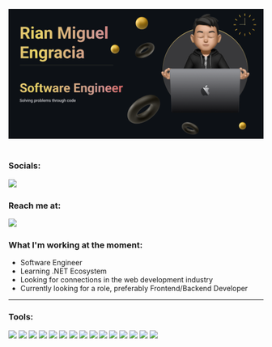 ![Header](./readme-banner.png)
<br><br>

### Socials: 
<a href="https://m.youtube.com/carlcastanas"><img src="https://img.shields.io/badge/Rian_Miguel_Engracia-blue?style=for-the-badge&logo=linkedin&logoColor=white"></a>

### Reach me at:
<a href="mailto: rian.engracia@gmail.com">
<img src="https://img.shields.io/badge/rian.engracia@gmail.com-blue?&style=for-the-badge&logo=Microsoft-outlook&logoColor=white" ></a>

### What I'm working at the moment:
- Software Engineer
- Learning .NET Ecosystem
- Looking for connections in the web development industry
- Currently looking for a role, preferably Frontend/Backend Developer

------------------------------------------- 

### Tools:
<img src="https://img.shields.io/badge/html5-%23E34F26.svg?style=for-the-badge&logo=html5&logoColor=white">   <img src="https://img.shields.io/badge/css3%20-%2314354C.svg?&style=for-the-badge&logo=css3&logoColor=white">   <img src="https://img.shields.io/badge/tailwind%20css%20-%23008CC1.svg?&style=for-the-badge&logo=tailwindcss&logoColor=white">   <img src="https://img.shields.io/badge/javascript%20-%23323330.svg?&style=for-the-badge&logo=javascript&logoColor=%23F7DF1E">   <img src="https://img.shields.io/badge/react-%2320232a.svg?style=for-the-badge&logo=react&logoColor=%2361DAFB">   <img src="https://img.shields.io/badge/next.js-%23323330.svg?style=for-the-badge&logo=nextdotjs&logoColor=%white">  <img src="https://img.shields.io/badge/node.js%20-%23008CC1.svg?&style=for-the-badge&logo=node.js&logoColor=white">   <img src="https://img.shields.io/badge/mongodb%20-%2347A248svg?&style=for-the-badge&logo=mongodb&logoColor=white">   <img src="https://img.shields.io/badge/git%20-%23F05032.svg?&style=for-the-badge&logo=git&logoColor=white"/>   <img src="http://img.shields.io/badge/-VS%20Code-000000?style=for-the-badge&logo=Visual-studio-code&logoColor=blue">   <img src="https://img.shields.io/badge/-Visual%20Studio-000000?style=for-the-badge&logo=Visual-studio&logoColor=violet">   <img src="https://img.shields.io/badge/-C%20Sharp-684D95?style=for-the-badge&logo=csharp&logoColor=white">   <img src="https://img.shields.io/badge/-.NET-684D95?style=for-the-badge&logo=dotnet&logoColor=white">   <img src="https://img.shields.io/badge/-PostgreSQL-black?style=for-the-badge&logo=postgresql&logoColor=008bb9">   <img src="https://img.shields.io/badge/docker-%23323330.svg?style=for-the-badge&logo=docker&logoColor=%white">
